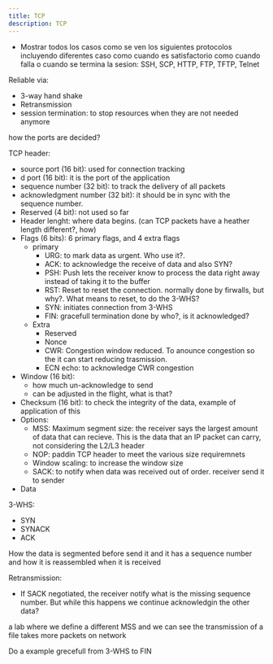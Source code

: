 ```yaml
---
title: TCP
description: TCP
---
```


- Mostrar todos los casos como se ven los siguientes protocolos incluyendo diferentes caso como cuando es satisfactorio como cuando falla o cuando se termina la sesion: SSH, SCP, HTTP, FTP, TFTP, Telnet

Reliable via:
- 3-way hand shake
- Retransmission
- session termination: to stop resources when they are not needed anymore

how the ports are decided?

TCP header:
- source port (16 bit): used for connection tracking
- d port (16 bit): it is the port of the application
- sequence number (32 bit): to track the delivery of all packets
- acknowledgment number (32 bit): it should be in sync with the sequence number.
- Reserved (4 bit): not used so far
- Header lenght: where data begins. (can TCP packets have a heather length different?, how)
- Flags (6 bits): 6 primary flags, and 4 extra flags
  - primary
    - URG: to mark data as urgent. Who use it?.
    - ACK: to acknowledge the receive of data and also SYN?
    - PSH: Push lets the receiver know to process the data right away instead of taking it to the buffer
    - RST: Reset to reset the connection. normally done by firwalls, but why?. What means to reset, to do the 3-WHS?
    - SYN: initiates connection from 3-WHS
    - FIN: gracefull termination done by who?, is it acknowledged?
  - Extra
    - Reserved
    - Nonce
    - CWR: Congestion window reduced. To anounce congestion so the it can start reducing trasmission.
    - ECN echo: to acknowledge CWR congestion
- Window (16 bit):
  - how much un-acknowledge to send
  - can be adjusted in the flight, what is that?
- Checksum (16 bit): to check the integrity of the data, example of application of this
- Options:
  - MSS: Maximum segment size: the receiver says the largest amount of data that can recieve. This is the data that an IP packet can carry, not considering the L2/L3 header
  - NOP: paddin TCP header to meet the various size requiremnets
  - Window scaling: to increase the window size
  - SACK: to notify when data was received out of order. receiver send it to sender
- Data

3-WHS:
- SYN
- SYNACK
- ACK

How the data is segmented before send it and it has a sequence number and how it is reassembled when it is received

Retransmission:
- If SACK negotiated, the receiver notify what is the missing sequence number. But while this happens we continue acknowledgin the other data?

a lab where we define a different MSS and we can see the transmission of a file takes more packets on network

Do a example grecefull from 3-WHS to FIN